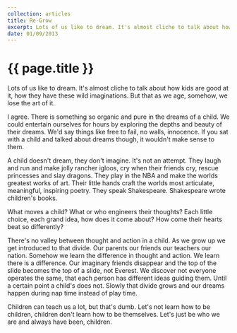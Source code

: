 ```yaml
---
collection: articles
title: Re-Grow
excerpt: Lots of us like to dream. It's almost cliche to talk about how kids are good at it, how they have these wild imaginations.
date: 01/09/2013
---
```

{{ page.title }}
================

Lots of us like to dream. It's almost cliche to talk about how kids are good at it, how they have these wild imaginations. But that as we age, somehow, we lose the art of it.

I agree. There is something so organic and pure in the dreams of a child. We could entertain ourselves for hours by exploring the depths and beauty of their dreams. We'd say things like free to fail, no walls, innocence. If you sat with a child and talked about dreams though, it wouldn't make sense to them.

A child doesn't dream, they don't imagine. It's not an attempt. They laugh and run and make jolly rancher igloos, cry when their friends cry, rescue princesses and slay dragons. They play in the NBA and make the worlds greatest works of art. Their little hands craft the worlds most articulate, meaningful, inspiring poetry. They speak Shakespeare. Shakespeare wrote children's books.

What moves a child? What or who engineers their thoughts? Each little choice, each grand idea, how does it come about? How come their hearts beat so differently?

There's no valley between thought and action in a child. As we grow up we get introduced to that divide. Our parents our friends our teachers our nation. Somehow we learn the difference in thought and action. We learn there is a difference. Our imaginary friends disappear and the top of the slide becomes the top of a slide, not Everest. We discover not everyone operates the same, that each person has different ideas guiding them. Until a certain point a child's does not. Slowly that divide grows and our dreams happen during nap time instead of play time.

Children can teach us a lot, but that's dumb. Let's not learn how to be children, children don't learn how to be themselves.  Let's just be who we are and always have been, children.
